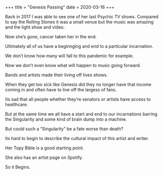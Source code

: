+++
title = "Genesis Passing"
date = 2020-03-16
+++

Back in 2017 I was able to see one of her last Psychic TV shows. Compared to say the Rolling Stones it was a small venue but the music was amazing and the light show and video.

Now she’s gone, cancer taken her in the end.

Ultimately all of us have a beginnging and end to a particular incarnation.

We don’t know how many will fall to this pandemic for example.

Now we don’t even know what will happen to music going forward.

Bands and artists made their living off lives shows.

When they get too sick like Genesis did they no longer have that income coming in and often have to live off the largess of fans.

Its sad that all people whether they’re senators or artists have access to healthcare.

But at the same time we all have a start and end to our incarnations barring the Singularity and some kind of brain dump into a machine.

But could such a “Singularity” be a fate worse than death?

Its hard to begin to describe the cultural impact of this artist and writer.

Her Topy Bible is a good starting point.

She also has an artist page on Spotify.

So it Begins.
